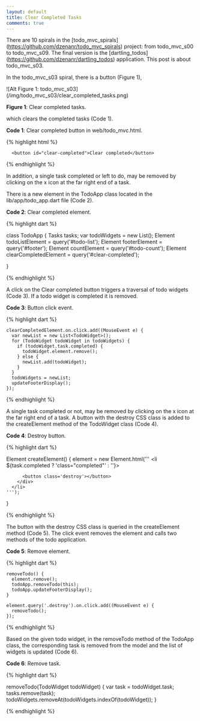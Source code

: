 ```yaml
---
layout: default
title: Clear Completed Tasks
comments: true
---
```


There are 10 spirals in the [todo_mvc_spirals] (https://github.com/dzenanr/todo_mvc_spirals) project: from todo_mvc_s00 to todo_mvc_s09. The final version is the [dartling_todos] (https://github.com/dzenanr/dartling_todos) application. This post is about todo_mvc_s03.

In the todo_mvc_s03 spiral, there is a button (Figure 1), 

![Alt Figure 1: todo_mvc_s03] (/img/todo_mvc_s03/clear_completed_tasks.png)

**Figure 1**: Clear completed tasks.

which clears the completed tasks (Code 1).

**Code 1**: Clear completed button in web/todo_mvc.html.

{% highlight html %}

      <button id="clear-completed">Clear completed</button>

{% endhighlight %}

In addition, a single task completed or left to do, may be removed by clicking on the x icon at the far right end of a task.

There is a new element in the TodoApp class located in the lib/app/todo_app.dart file (Code 2).

**Code 2**: Clear completed element.

{% highlight dart %}

class TodoApp {
  Tasks tasks;
  var todoWidgets = new List<TodoWidget>();
  Element todoListElement = query('#todo-list');
  Element footerElement = query('#footer');
  Element countElement = query('#todo-count');
  Element clearCompletedElement = query('#clear-completed');

}

{% endhighlight %}

A click on the Clear completed button triggers a traversal of todo widgets (Code 3). If a todo widget is completed it is removed.

**Code 3**: Button click event.

{% highlight dart %}

    clearCompletedElement.on.click.add((MouseEvent e) {
      var newList = new List<TodoWidget>();
      for (TodoWidget todoWidget in todoWidgets) {
        if (todoWidget.task.completed) {
          todoWidget.element.remove();
        } else {
          newList.add(todoWidget);
        }
      }
      todoWidgets = newList;
      updateFooterDisplay();
    });

{% endhighlight %}

A single task completed or not, may be removed by clicking on the x icon at the far right end of a task. A button with the destroy CSS class is added to the createElement method of the TodoWidget class (Code 4).

**Code 4**: Destroy button.

{% highlight dart %}

  Element createElement() {
    element = new Element.html('''
      <li ${task.completed ? 'class="completed"' : ''}>
        <div class='view'>
          
          <button class='destroy'></button>
        </div>
      </li>
    ''');

  }

{% endhighlight %}

The button with the destroy CSS class is queried in the createElement method (Code 5). The click event removes the element and calls two methods of the todo application.

**Code 5**: Remove element.

{% highlight dart %}

    removeTodo() {
      element.remove();
      todoApp.removeTodo(this);
      todoApp.updateFooterDisplay();
    }

    element.query('.destroy').on.click.add((MouseEvent e) {
      removeTodo();
    });

{% endhighlight %}

Based on the given todo widget, in the removeTodo method of the TodoApp class, the corresponding task is removed from the model and the list of widgets is updated (Code 6).

**Code 6**: Remove task.

{% highlight dart %}

  removeTodo(TodoWidget todoWidget) {
    var task = todoWidget.task;
    tasks.remove(task);
    todoWidgets.removeAt(todoWidgets.indexOf(todoWidget));
  }

{% endhighlight %}

